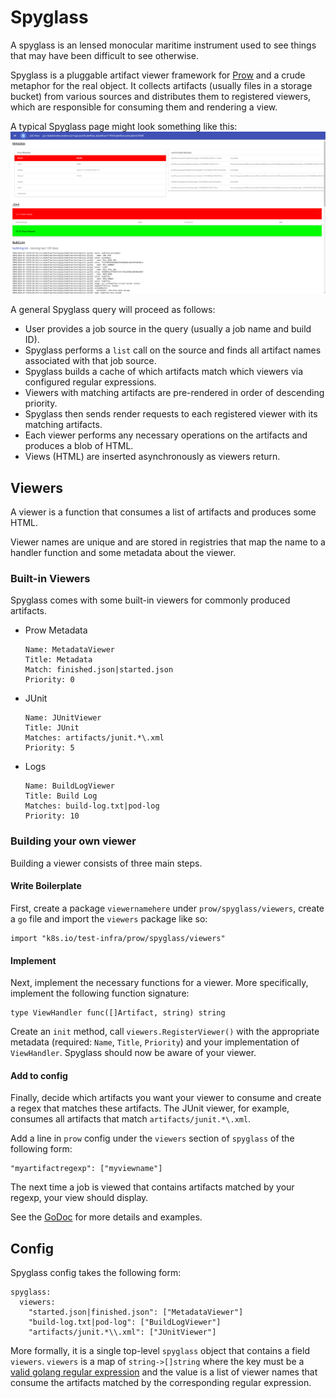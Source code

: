 # Spyglass
A spyglass is an lensed monocular maritime instrument used to see things that may have been
difficult to see otherwise.

Spyglass is a pluggable artifact viewer framework for [Prow](..) and a crude
metaphor for the real object. It collects artifacts (usually files in a storage
bucket) from various sources and distributes them to registered viewers, which
are responsible for consuming them and rendering a view.

A typical Spyglass page might look something like this:
![I'm not a graphic designer I just make the backend](spyglass-example.png)

A general Spyglass query will proceed as follows:
- User provides a job source in the query (usually a job name and build ID).
- Spyglass performs a `list` call on the source and finds all artifact names
  associated with that job source.
- Spyglass builds a cache of which artifacts match which viewers via
  configured regular expressions.
- Viewers with matching artifacts are pre-rendered in order of descending
  priority.
- Spyglass then sends render requests to each registered viewer with its
  matching artifacts.
- Each viewer performs any necessary operations on the artifacts and produces
  a blob of HTML.
- Views (HTML) are inserted asynchronously as viewers return.


## Viewers
A viewer is a function that consumes a list of artifacts and produces some
HTML.

Viewer names are unique and are stored in registries that map the name
to a handler function and some metadata about the viewer.


### Built-in Viewers
Spyglass comes with some built-in viewers for commonly produced artifacts.

- Prow Metadata  
  ```
  Name: MetadataViewer
  Title: Metadata
  Match: finished.json|started.json
  Priority: 0
  ```
- JUnit  
  ```
  Name: JUnitViewer
  Title: JUnit
  Matches: artifacts/junit.*\.xml
  Priority: 5
  ```
- Logs  
  ```
  Name: BuildLogViewer
  Title: Build Log
  Matches: build-log.txt|pod-log
  Priority: 10
  ```

### Building your own viewer
Building a viewer consists of three main steps.

#### Write Boilerplate
First, create a package `viewernamehere` under `prow/spyglass/viewers`, create a
`go` file and import the `viewers` package like so:
```
import "k8s.io/test-infra/prow/spyglass/viewers"
```

#### Implement
Next, implement the necessary functions for a viewer. More specifically,
implement the following function signature:
```
type ViewHandler func([]Artifact, string) string
```

Create an `init` method, call `viewers.RegisterViewer()` with the appropriate
metadata (required: `Name`, `Title`, `Priority`) and your implementation of `ViewHandler`.
Spyglass should now be aware of your viewer.

#### Add to config
Finally, decide which artifacts you want your viewer to consume and create a regex that
matches these artifacts. The JUnit viewer, for example, consumes all
artifacts that match `artifacts/junit.*\.xml`.

Add a line in `prow` config under the `viewers` section of `spyglass` of the following form:
```
"myartifactregexp": ["myviewname"]
```

The next time a job is viewed that contains artifacts matched by your regexp,
your view should display.

See the [GoDoc](https://godoc.org/k8s.io/test-infra/prow/spyglass/viewers) for
more details and examples.

## Config
Spyglass config takes the following form:
```
spyglass:
  viewers:
    "started.json|finished.json": ["MetadataViewer"]
    "build-log.txt|pod-log": ["BuildLogViewer"]
    "artifacts/junit.*\\.xml": ["JUnitViewer"]
```

More formally, it is a single top-level `spyglass` object that contains a field
`viewers`. `viewers` is a map of `string->[]string` where the key must be a
[valid golang regular expression](https://github.com/google/re2/wiki/Syntax) and
the value is a list of viewer names that consume the artifacts matched by the
corresponding regular expression.




